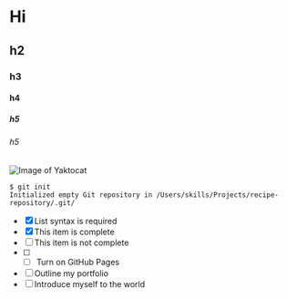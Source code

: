 # Hi
## h2
### h3
#### h4
##### h5
###### h5

![Image of Yaktocat](https://octodex.github.com/images/yaktocat.png)
```
$ git init
Initialized empty Git repository in /Users/skills/Projects/recipe-repository/.git/

```
- [x] List syntax is required
- [x] This item is complete
- [ ] This item is not complete
- [ ] - [ ] Turn on GitHub Pages
- [ ] Outline my portfolio
- [ ] Introduce myself to the world
